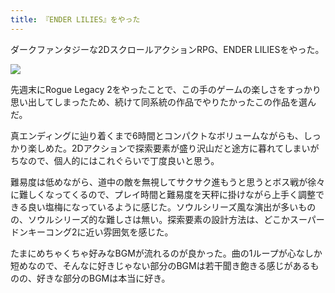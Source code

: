 ```yaml
---
title: 『ENDER LILIES』をやった
---
```

ダークファンタジーな2DスクロールアクションRPG、ENDER LILIESをやった。

![](https://lh3.googleusercontent.com/docs/ADP-6oFWGcQ6-qWr0EuSdKJDkDTWMqdJULP59m_kR7bsWhDfHURCPXnJWchQa0pnbu-wKwq9ZRUE5FxfhwKijSOD02Qv-yuDf8T8H6Ha8OHWYR7OYCE04naReozaLqbzr1lhoekJWPJvgw6-2pS_jNbTWWjKYksYiL1Pe_WgFk_8aGsfxNAklKOR2I9wAcIBtbVejyi-SNhjbMUBTJw_egGjyq_Z6synQWhJ0ebR1qIPUVEJ_Ew5qAL1nBSWoK8k45VAN3HqNnJh_NaibxwVXBQcOXhr4fK1VPuZ2G0oDnzdAiNm3KDlOF7Thm8yOeUlmyb4UkZTz2zJS6M7h7_-UHfWtlmeuqKXgIDShfI68aTcWLd-POOGrs1dabQRaCz5TFc6ni2jHemMS3jyOsCtq2gpEK9rd9ZbhqLLU3cQD6VGq_FWVDpSsG9TdSaKpzIushfp7OlX4YzsUPrODPXUKyRrJr3DuVVM8vSJbqTS9exc_Nwd4wtZHlIqlzyonFSGnKMakmn84-S3AjMGve8_Un2bL0Rs--hNg2Bl6ES4et8G33xo01Azd9TAYKd-sGos4gbXGjYwrlXvI0s1aY9OWEBa-Oe1x6EiYR7rszIwb071cQ4ubbsTfoE92WSNkZeR75BlCcXIoQh1o7oV5JdtHcsUJCSeRJBO3E2YB7o7qloZkkiGsOAzwdLs6C4Y-FQHknkFwjiy5Zg6kRvI-lcO7CTYe7b51lYyDb96kic054pKPyif0V9P8J_aHWC4gw_7RUCpCI30A6Ri5qyXrUdWMse_Sm8XYoKcaz1Obr1ExXLz4aUi-lC1DE3KkQntBDdYYwPoAZk7SdBUj3DHk2Ykos1krPMiyOlALLpGHAKOvjg5jFrDzcbq2HmkFgYHKTX-VJ0HC58Cc1AbZGcC8q8zH0H4p-C5GCeKs_PYv-LaVz0Qp67Gfpz6EEutrgidstpdznusmQ8KbDiycVClUOebw1taLRXa9smJD44x_PT4YBcxmqP1VfOIAIphPUEGKV77vfX-7UqEkFbtV7tF6t-SMiWo8FueXCB94Xzj-fgnEatvdVxQq_11gtr5HAOfZv5ReDViq6VBqIv1InI-JRoweRZ2QMqGjQ_lxfivItEt-OWizPKvnOveJL4H-DXvz0liCJEBBgr28tFKFSfKtjjZbqWEHN75XgnmsD_yL3B-4P-PInau5tK-mdXRIYMnHGndWQsisrM2esRvqGEvubqudMbXK3IeweR9NJmI-9YrbhzVBDN8TAIycw)

先週末にRogue Legacy 2をやったことで、この手のゲームの楽しさをすっかり思い出してしまったため、続けて同系統の作品でやりたかったこの作品を選んだ。

真エンディングに辿り着くまで6時間とコンパクトなボリュームながらも、しっかり楽しめた。2Dアクションで探索要素が盛り沢山だと途方に暮れてしまいがちなので、個人的にはこれぐらいで丁度良いと思う。

難易度は低めながら、道中の敵を無視してサクサク進もうと思うとボス戦が徐々に難しくなってくるので、プレイ時間と難易度を天秤に掛けながら上手く調整できる良い塩梅になっているように感じた。ソウルシリーズ風な演出が多いものの、ソウルシリーズ的な難しさは無い。探索要素の設計方法は、どこかスーパードンキーコング2に近い雰囲気を感じた。

たまにめちゃくちゃ好みなBGMが流れるのが良かった。曲の1ループが心なしか短めなので、そんなに好きじゃない部分のBGMは若干聞き飽きる感じがあるものの、好きな部分のBGMは本当に好き。
